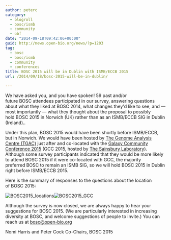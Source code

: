```yaml
---
author: peterc
category:
  - blogroll
  - bosc/ismb
  - community
  - obf
date: "2014-09-18T09:42:06+00:00"
guid: http://news.open-bio.org/news/?p=1203
tag:
  - bosc
  - bosc/ismb
  - community
  - conferences
title: BOSC 2015 will be in Dublin with ISMB/ECCB 2015
url: /2014/09/18/bosc-2015-will-be-in-dublin/

---
```

We have asked you, and you have spoken! 59 past and/or future BOSC attendees participated in our survey, answering questions about what they liked at BOSC 2014, what changes they'd like to see, and — most importantly — what they thought about the proposal to possibly hold BOSC 2015 in Norwich (UK) rather than as an ISMB/ECCB SIG in Dublin (Ireland)..

Under this plan, BOSC 2015 would have been shortly before ISMB/ECCB, but in Norwich. We would have been hosted by [The Genome Analysis Centre (TGAC)](http://www.tgac.ac.uk) just after and co-located with the [Galaxy Community Conference 2015](http://gcc2015.tsl.ac.uk) (GCC 2015, hosted by [The Sainsbury Laboratory](http://www.tsl.ac.uk)). Although some survey participants indicated that they would be more likely to attend BOSC 2015 if it were co-located with GCC, the majority preferred BOSC to remain an ISMB SIG, so we will hold BOSC 2015 in Dublin right before ISMB/ECCB 2015.

Here is the summary of responses to the questions about the location of BOSC 2015:

![BOSC2015_locations](https://news.obf.io/wp-content/uploads/2014/09/BOSC2015_locations.png)![BOSC2015_GCC](https://news.obf.io/wp-content/uploads/2014/09/BOSC2015_GCC.png)

Although the survey is now closed, we are always happy to hear your suggestions for BOSC 2015. (We are particularly interested in increasing diversity at BOSC, and welcome suggestions of people to invite.) You can reach us at [bosc@open-bio.org](mailto:bosc@open-bio.org)

Nomi Harris and Peter Cock
Co-Chairs, BOSC 2015
